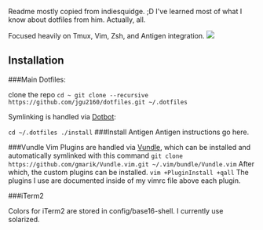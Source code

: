 Readme mostly copied from indiesquidge. ;D I've learned most of what I know about dotfiles from him. Actually, all.

Focused heavily on Tmux, Vim, Zsh, and Antigen integration.
![](http://i.imgur.com/3Aajw58.png?1)

## Installation

###Main Dotfiles:

clone the repo
``
cd ~
git clone --recursive https://github.com/jgu2160/dotfiles.git ~/.dotfiles
``

Symlinking is handled via [Dotbot](https://github.com/anishathalye/dotbot):

``
cd ~/.dotfiles
./install
``
###Install Antigen
Antigen instructions go here.

###Vundle
Vim Plugins are handled via [Vundle](https://github.com/gmarik/Vundle.vim),
which can be installed and automatically symlinked with this command
``
git clone https://github.com/gmarik/Vundle.vim.git ~/.vim/bundle/Vundle.vim
``
After which, the custom plugins can be installed.
``
vim +PluginInstall +qall
``
The plugins I use are documented inside of my vimrc file above each plugin.

###iTerm2

Colors for iTerm2 are stored in config/base16-shell. I currently use solarized.

